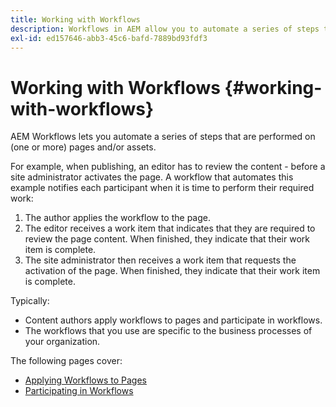 ```yaml
---
title: Working with Workflows
description: Workflows in AEM allow you to automate a series of steps that are performed on a page or asset.
exl-id: ed157646-abb3-45c6-bafd-7889bd93fdf3
---
```

# Working with Workflows {#working-with-workflows}

AEM Workflows lets you automate a series of steps that are performed on (one or more) pages and/or assets.

For example, when publishing, an editor has to review the content - before a site administrator activates the page. A workflow that automates this example notifies each participant when it is time to perform their required work:

1. The author applies the workflow to the page.
1. The editor receives a work item that indicates that they are required to review the page content. When finished, they indicate that their work item is complete.
1. The site administrator then receives a work item that requests the activation of the page. When finished, they indicate that their work item is complete.

Typically:

* Content authors apply workflows to pages and participate in workflows.
* The workflows that you use are specific to the business processes of your organization.

The following pages cover:

* [Applying Workflows to Pages](/help/sites-cloud/authoring/workflows/applying.md)
* [Participating in Workflows](/help/sites-cloud/authoring/workflows/participating.md)
